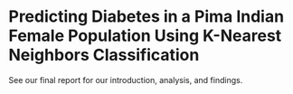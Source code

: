 # Predicting Diabetes in a Pima Indian Female Population Using K-Nearest Neighbors Classification
See our final report for our introduction, analysis, and findings.
